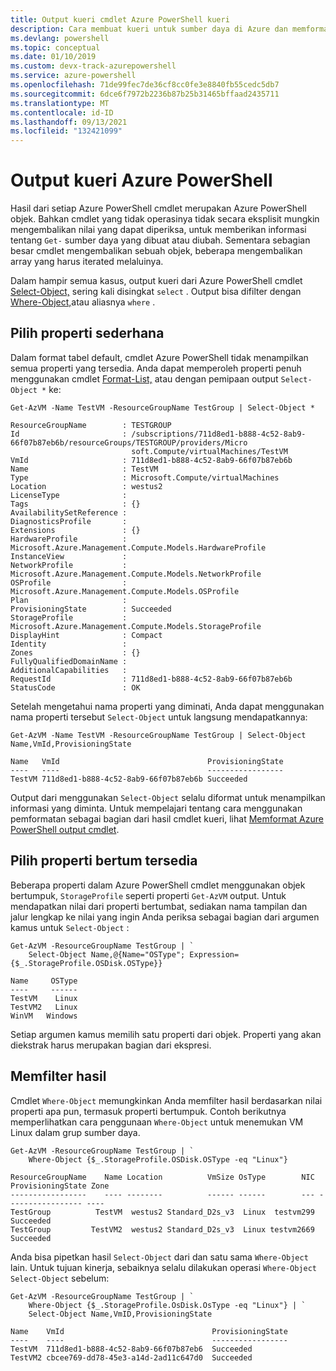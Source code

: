```yaml
---
title: Output kueri cmdlet Azure PowerShell kueri
description: Cara membuat kueri untuk sumber daya di Azure dan memformat hasilnya.
ms.devlang: powershell
ms.topic: conceptual
ms.date: 01/10/2019
ms.custom: devx-track-azurepowershell
ms.service: azure-powershell
ms.openlocfilehash: 71de99fec7de36cf8cc0fe3e8840fb55cedc5db7
ms.sourcegitcommit: 6dce6f7972b2236b87b25b31465bffaad2435711
ms.translationtype: MT
ms.contentlocale: id-ID
ms.lasthandoff: 09/13/2021
ms.locfileid: "132421099"
---
```

# <a name="query-output-of-azure-powershell"></a>Output kueri Azure PowerShell 

Hasil dari setiap Azure PowerShell cmdlet merupakan Azure PowerShell objek. Bahkan cmdlet yang tidak operasinya tidak secara eksplisit mungkin mengembalikan nilai yang dapat diperiksa, untuk memberikan informasi tentang `Get-` sumber daya yang dibuat atau diubah. Sementara sebagian besar cmdlet mengembalikan sebuah objek, beberapa mengembalikan array yang harus iterated melaluinya.

Dalam hampir semua kasus, output kueri dari Azure PowerShell cmdlet [Select-Object,](/powershell/module/Microsoft.PowerShell.Utility/Select-Object) sering kali disingkat `select` . Output bisa difilter dengan [Where-Object,](/powershell/module/Microsoft.PowerShell.Core/Where-Object)atau aliasnya `where` .

## <a name="select-simple-properties"></a>Pilih properti sederhana

Dalam format tabel default, cmdlet Azure PowerShell tidak menampilkan semua properti yang tersedia. Anda dapat memperoleh properti penuh menggunakan cmdlet [Format-List,](/powershell/module/microsoft.powershell.utility/format-list) atau dengan pemipaan output `Select-Object *` ke:

```azurepowershell-interactive
Get-AzVM -Name TestVM -ResourceGroupName TestGroup | Select-Object *
```

```output
ResourceGroupName        : TESTGROUP
Id                       : /subscriptions/711d8ed1-b888-4c52-8ab9-66f07b87eb6b/resourceGroups/TESTGROUP/providers/Micro
                           soft.Compute/virtualMachines/TestVM
VmId                     : 711d8ed1-b888-4c52-8ab9-66f07b87eb6b
Name                     : TestVM
Type                     : Microsoft.Compute/virtualMachines
Location                 : westus2
LicenseType              :
Tags                     : {}
AvailabilitySetReference :
DiagnosticsProfile       :
Extensions               : {}
HardwareProfile          : Microsoft.Azure.Management.Compute.Models.HardwareProfile
InstanceView             :
NetworkProfile           : Microsoft.Azure.Management.Compute.Models.NetworkProfile
OSProfile                : Microsoft.Azure.Management.Compute.Models.OSProfile
Plan                     :
ProvisioningState        : Succeeded
StorageProfile           : Microsoft.Azure.Management.Compute.Models.StorageProfile
DisplayHint              : Compact
Identity                 :
Zones                    : {}
FullyQualifiedDomainName :
AdditionalCapabilities   :
RequestId                : 711d8ed1-b888-4c52-8ab9-66f07b87eb6b
StatusCode               : OK
```

Setelah mengetahui nama properti yang diminati, Anda dapat menggunakan nama properti tersebut `Select-Object` untuk langsung mendapatkannya:

```azurepowershell-interactive
Get-AzVM -Name TestVM -ResourceGroupName TestGroup | Select-Object Name,VmId,ProvisioningState
```

```output
Name   VmId                                 ProvisioningState
----   ----                                 -----------------
TestVM 711d8ed1-b888-4c52-8ab9-66f07b87eb6b Succeeded
```

Output dari menggunakan `Select-Object` selalu diformat untuk menampilkan informasi yang diminta. Untuk mempelajari tentang cara menggunakan pemformatan sebagai bagian dari hasil cmdlet kueri, lihat [Memformat Azure PowerShell output cmdlet](formatting-output.md).

## <a name="select-nested-properties"></a>Pilih properti bertum tersedia

Beberapa properti dalam Azure PowerShell cmdlet menggunakan objek bertumpuk, `StorageProfile` seperti properti `Get-AzVM` output. Untuk mendapatkan nilai dari properti bertumbat, sediakan nama tampilan dan jalur lengkap ke nilai yang ingin Anda periksa sebagai bagian dari argumen kamus untuk `Select-Object` :

```azurepowershell-interactive
Get-AzVM -ResourceGroupName TestGroup | `
    Select-Object Name,@{Name="OSType"; Expression={$_.StorageProfile.OSDisk.OSType}}
```

```output
Name     OSType
----     ------
TestVM    Linux
TestVM2   Linux
WinVM   Windows
```

Setiap argumen kamus memilih satu properti dari objek. Properti yang akan diekstrak harus merupakan bagian dari ekspresi.

## <a name="filter-results"></a>Memfilter hasil 

Cmdlet `Where-Object` memungkinkan Anda memfilter hasil berdasarkan nilai properti apa pun, termasuk properti bertumpuk. Contoh berikutnya memperlihatkan cara penggunaan `Where-Object` untuk menemukan VM Linux dalam grup sumber daya.

```azurepowershell-interactive
Get-AzVM -ResourceGroupName TestGroup | `
    Where-Object {$_.StorageProfile.OSDisk.OSType -eq "Linux"}
```

```output
ResourceGroupName    Name Location          VmSize OsType        NIC ProvisioningState Zone
-----------------    ---- --------          ------ ------        --- ----------------- ----
TestGroup          TestVM  westus2 Standard_D2s_v3  Linux  testvm299         Succeeded
TestGroup         TestVM2  westus2 Standard_D2s_v3  Linux testvm2669         Succeeded
```

Anda bisa pipetkan hasil `Select-Object` dari dan satu sama `Where-Object` lain. Untuk tujuan kinerja, sebaiknya selalu dilakukan operasi `Where-Object` `Select-Object` sebelum:

```azurepowershell-interactive
Get-AzVM -ResourceGroupName TestGroup | `
    Where-Object {$_.StorageProfile.OsDisk.OsType -eq "Linux"} | `
    Select-Object Name,VmID,ProvisioningState
```

```output
Name    VmId                                 ProvisioningState
----    ----                                 -----------------
TestVM  711d8ed1-b888-4c52-8ab9-66f07b87eb6  Succeeded
TestVM2 cbcee769-dd78-45e3-a14d-2ad11c647d0  Succeeded
```
